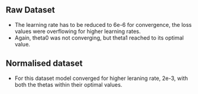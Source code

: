 ## Raw Dataset
- The learning rate has to be reduced to 6e-6 for convergence, the loss values were overflowing for higher learning rates.
- Again, theta0 was not converging, but theta1 reached to its optimal value.

## Normalised dataset
- For this dataset model converged for higher leraning rate, 2e-3, with both the thetas within their optimal values.
